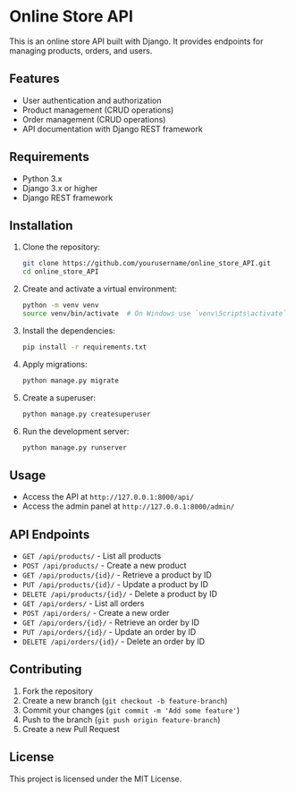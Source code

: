 # Online Store API

This is an online store API built with Django. It provides endpoints for managing products, orders, and users.

## Features

- User authentication and authorization
- Product management (CRUD operations)
- Order management (CRUD operations)
- API documentation with Django REST framework

## Requirements

- Python 3.x
- Django 3.x or higher
- Django REST framework

## Installation

1. Clone the repository:

    ```bash
    git clone https://github.com/yourusername/online_store_API.git
    cd online_store_API
    ```

2. Create and activate a virtual environment:

    ```bash
    python -m venv venv
    source venv/bin/activate  # On Windows use `venv\Scripts\activate`
    ```

3. Install the dependencies:

    ```bash
    pip install -r requirements.txt
    ```

4. Apply migrations:

    ```bash
    python manage.py migrate
    ```

5. Create a superuser:

    ```bash
    python manage.py createsuperuser
    ```

6. Run the development server:

    ```bash
    python manage.py runserver
    ```

## Usage

- Access the API at `http://127.0.0.1:8000/api/`
- Access the admin panel at `http://127.0.0.1:8000/admin/`

## API Endpoints

- `GET /api/products/` - List all products
- `POST /api/products/` - Create a new product
- `GET /api/products/{id}/` - Retrieve a product by ID
- `PUT /api/products/{id}/` - Update a product by ID
- `DELETE /api/products/{id}/` - Delete a product by ID
- `GET /api/orders/` - List all orders
- `POST /api/orders/` - Create a new order
- `GET /api/orders/{id}/` - Retrieve an order by ID
- `PUT /api/orders/{id}/` - Update an order by ID
- `DELETE /api/orders/{id}/` - Delete an order by ID

## Contributing

1. Fork the repository
2. Create a new branch (`git checkout -b feature-branch`)
3. Commit your changes (`git commit -m 'Add some feature'`)
4. Push to the branch (`git push origin feature-branch`)
5. Create a new Pull Request

## License

This project is licensed under the MIT License.
